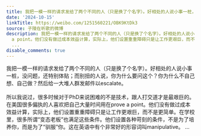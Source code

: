 ```yaml
---
title: 我把一模一样的请求发给了两个不同的人（只是换了个名字）。好相处的人说小事一桩，没问题，还特别体贴；而别扭的人说，你为什么要问这个？你为什么不自己想、自...
date: '2024-10-15'
linkTitle: https://weibo.com/1251560221/OBK9KtDk3
source: 子陵在听歌的微博
description: 我把一模一样的请求发给了两个不同的人（只是换了个名字）。好相处的人说小事一桩，没问题，还特别体贴；而别扭的人说，你为什么要问这个？你为什么不自己想、自己做？然后给一大堆人群发邮件以escalate。<br><br>所以我说过，很多时候对于PhD来说困难的不是技术，跟人打交道才是最艰巨的。在美国很多偏执的人喜欢把自己大量时间用在prove
  a point。他们没有做过成本效益计算，实际上，他们设置重重障碍只是让工作更艰巨，而不是更简单。在学校里，很多所谓“变态老板”也满足这些条件。他们设置各种苛刻的条件，不是为了培养你，而是为了“驯服”你。这在英语中有个非常好的形容词叫manipulative。
  ...
disable_comments: true
---
```

我把一模一样的请求发给了两个不同的人（只是换了个名字）。好相处的人说小事一桩，没问题，还特别体贴；而别扭的人说，你为什么要问这个？你为什么不自己想、自己做？然后给一大堆人群发邮件以escalate。<br><br>所以我说过，很多时候对于PhD来说困难的不是技术，跟人打交道才是最艰巨的。在美国很多偏执的人喜欢把自己大量时间用在prove a point。他们没有做过成本效益计算，实际上，他们设置重重障碍只是让工作更艰巨，而不是更简单。在学校里，很多所谓“变态老板”也满足这些条件。他们设置各种苛刻的条件，不是为了培养你，而是为了“驯服”你。这在英语中有个非常好的形容词叫manipulative。 ...